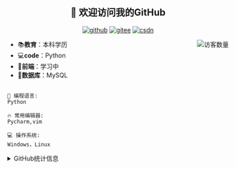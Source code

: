 <!--### Hi there 👋

**LHY-sudo/LHY-sudo** is a ✨ _special_ ✨ repository because its `README.md` (this file) appears on your GitHub profile.

Here are some ideas to get you started:

- 🔭 I’m currently working on ...
- 🌱 I’m currently learning ...
- 👯 I’m looking to collaborate on ...
- 🤔 I’m looking for help with ...
- 💬 Ask me about ...
- 📫 How to reach me: ...
- 😄 Pronouns: ...
- ⚡ Fun fact: ...
-->
<h2 align="center">👋 欢迎访问我的GitHub</h2>
<p align="center">
  <a href="https://github.com/LHY-sudo"><img src="https://img.shields.io/badge/GitHub-ff79c6" alt="github"></a>
  <a href="https://gitee.com/LHY-sudo"><img src="https://img.shields.io/badge/Gitee-fe7300" alt="gitee"></a>
  <a href="https://blog.csdn.net/sdsdjjd"><img src="https://img.shields.io/badge/CSDN-cf000e" alt="csdn"></a>
  <a href="https://wakatime.com/badge/user/87d06d00-9515-4b70-8b81-e24490f24daf.svg" alt="Total time coded since Dec 13 2019" /></a>
</p>

<img align='right' src="https://profile-counter.glitch.me/LHY-sudo/count.svg" alt="访客数量"/>

- 📚**教育**：本科学历
- 💻**code**：Python
- 📝**前端**：学习中
- 💼**数据库**：MySQL 

<!--START_SECTION:waka-->
```text

💬 编程语言: 
Python

🔥 常用编辑器: 
Pycharm,vim

💻 操作系统: 
Windows，Linux

```


<!--END_SECTION:waka-->

<details>
<summary>GitHub统计信息</summary>

<br/>

>新人动态比较少，望不要见怪
> 
> 下面是我的GitHub统计信息

<a href="https://github.com/LHY-sudo?tab=repositories">
  <img align="center" src="https://github-readme-stats.anuraghazra1.vercel.app/api?username=LHY-sudo&show_icons=true" />
</a>
</details>


